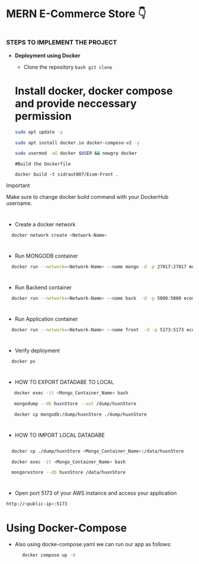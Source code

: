 ﻿# MERN E-Commerce Store 👇

#
### STEPS TO IMPLEMENT THE PROJECT
- **<p id="Docker">Deployment using Docker</p>**
  - Clone the repository
  ``bash
  git clone 
  ``
  # Install docker, docker compose and provide neccessary permission
  ```bash
  sudo apt update -y

  sudo apt install docker.io docker-compose-v2 -y

  sudo usermod -aG docker $USER && newgrp docker
  ``` 
  
  ```
  #Build the Dockerfile
  
  docker build -t sidraut007/Ecom-Front .
  ```
  
> [!Important]
> Make sure to change docker build command with your DockerHub username.
  #
  - Create a docker network
  ```bash
    docker network create <Network-Name>
  ```
  #
  - Run MONGODB container
  ```bash
    docker run --network=<Network-Name> --name mongo -d -p 27017:27017 mongo
  ```

  #
  - Run Backend container
  ```bash
    docker run --network=<Network-Name> --name back  -d -p 5000:5000 ecom-back
  ```

  #
  - Run Application container
  ```bash
    docker run --network=<Network-Name> --name front  -d -p 5173:5173 ecom-front
  ```

  #
  - Verify deployment
  ```bash
    docker ps
  ```

#
  - HOW TO EXPORT DATADABE TO LOCAL 

```bash
   docker exec -it <Mongo_Container_Name> bash

   mongodump --db huxnStore --out /dump/huxnStore

   docker cp mongodb:/dump/huxnStore ./dump/huxnStore

```

   #
  - HOW TO IMPORT LOCAL DATADABE

```bash

  docker cp ./dump/huxnStore <Mongo_Container_Name>:/data/huxnStore

  docker exec -it <Mongo_Container_Name> bash

  mongorestore --db huxnStore /data/huxnStore

```
  # 
  - Open port 5173 of your AWS instance and access your application
  ```bash
  http://<public-ip>:5173
  ```


# Using Docker-Compose
  - Also using docke-compose.yaml we can run our app as follows:
  ```bash
        docker compose up -d 
  ```




